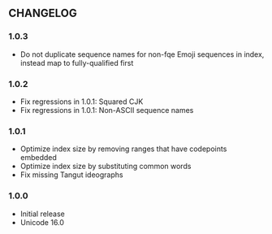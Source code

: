 ## CHANGELOG

### 1.0.3

- Do not duplicate sequence names for non-fqe Emoji sequences in index,
  instead map to fully-qualified first

### 1.0.2

- Fix regressions in 1.0.1: Squared CJK
- Fix regressions in 1.0.1: Non-ASCII sequence names

### 1.0.1

- Optimize index size by removing ranges that have codepoints embedded
- Optimize index size by substituting common words
- Fix missing Tangut ideographs

### 1.0.0

- Initial release
- Unicode 16.0
